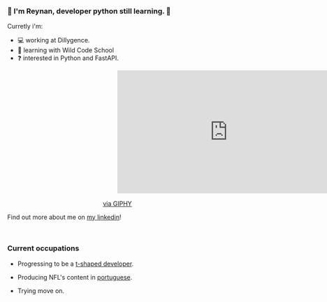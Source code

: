 
### 🤙 I'm Reynan, developer python still learning. 🚀
  
Curretly i'm:

- 💻 working at Dillygence.
- 🌱 learning with Wild Code School
- ❓ interested in Python and FastAPI.

<div align="center">
<div style="width:100%;height:0;padding-bottom:56%;position:relative;"><iframe src="https://giphy.com/embed/QNFhOolVeCzPQ2Mx85" width="100%" height="100%" style="position:absolute" frameBorder="0" class="giphy-embed" allowFullScreen></iframe></div><p><a href="https://giphy.com/gifs/checkmatedigital-code-coding-monkey-QNFhOolVeCzPQ2Mx85">via GIPHY</a></p>
</div>
  
Find out more about me on <a href="https://www.linkedin.com/in/reynan-dev/" target="_blank">my linkedin</a>!

<br/>  

### Current occupations

- Progressing to be a <a href="https://infinum.com/blog/t-shaped-developers/">t-shaped developer</a>.

- Producing NFL's content in <a href="https://instagram.com/nfldazueira/">portuguese</a>.

- Trying move on.
